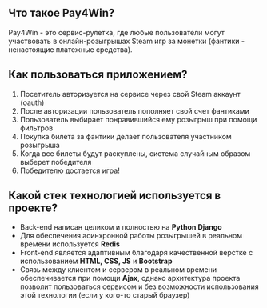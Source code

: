 ## Что такое Pay4Win?
Pay4Win - это сервис-рулетка, где любые пользователи могут участвовать в онлайн-розыгрышах Steam игр за монетки (фантики - ненастоящие платежные средства). 

## Как пользоваться приложением?
1. Посетитель авторизуется на сервисе через свой Steam аккаунт (oauth)
2. После авторизации пользователь пополняет свой счет фантиками
3. Пользователь выбирает понравившийся ему розыгрыш при помощи фильтров
4. Покупка билета за фантики делает пользователя участником розыгрыша
5. Когда все билеты будут раскуплены, система случайным образом выберет победителя
6. Победителю достается игра!

## Какой стек технологией используется в проекте?
- Back-end написан целиком и полностью на **Python Django**
- Для обеспечения асинхронной работы розыгрышей в реальном времени используется **Redis**
- Front-end является адаптивным благодаря качественной верстке с использованием **HTML, CSS, JS** и **Bootstrap**
- Связь между клиентом и сервером в реальном времени обеспечивается при помощи **Ajax**, однако архитектура проекта
позволит пользоваться сервисом и без возможности использования этой технологии (если у кого-то старый браузер)
